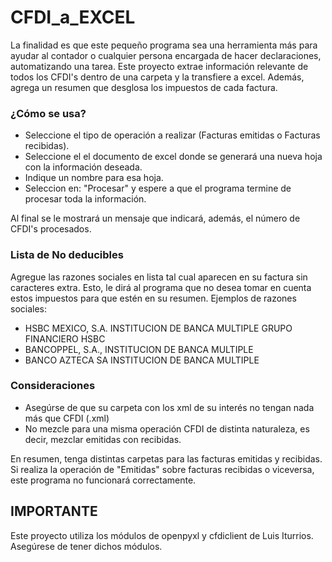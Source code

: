 # CFDI_a_EXCEL
La finalidad es que este pequeño programa sea una herramienta más para ayudar al contador o cualquier persona encargada de hacer declaraciones, automatizando una tarea.
Este proyecto extrae información relevante de todos los CFDI's dentro de una carpeta y la transfiere a excel. Además, agrega un resumen que desglosa los impuestos de cada factura.

### ¿Cómo se usa?
- Seleccione el tipo de operación a realizar (Facturas emitidas o Facturas recibidas).
- Seleccione el el documento de excel donde se generará una nueva hoja con la información deseada.
- Indique un nombre para esa hoja.
- Seleccion en: "Procesar" y espere a que el programa termine de procesar toda la información.

Al final se le mostrará un mensaje que indicará, además, el número de CFDI's procesados.

### Lista de No deducibles
Agregue las razones sociales en lista tal cual aparecen en su factura sin caracteres extra. Esto, le dirá al programa que no desea tomar en cuenta estos impuestos para que estén en su resumen. Ejemplos de razones sociales: 
- HSBC MEXICO, S.A. INSTITUCION DE BANCA MULTIPLE GRUPO FINANCIERO HSBC
- BANCOPPEL, S.A., INSTITUCION DE BANCA MULTIPLE
- BANCO AZTECA SA INSTITUCION DE BANCA MULTIPLE

### Consideraciones
- Asegúrse de que su carpeta con los xml de su interés no tengan nada más que CFDI (.xml)
- No mezcle para una misma operación CFDI de distinta naturaleza, es decir, mezclar emitidas con recibidas. 

En resumen, tenga distintas carpetas para las facturas emitidas y recibidas. Si realiza la operación de "Emitidas" sobre facturas recibidas o viceversa, este programa no funcionará correctamente.

## IMPORTANTE
Este proyecto utiliza los módulos de openpyxl y cfdiclient de Luis Iturrios. Asegúrese de tener dichos módulos.
